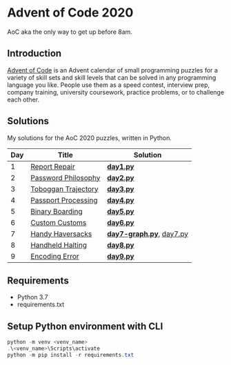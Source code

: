 # Advent of Code 2020

AoC aka the only way to get up before 8am.

## Introduction

[Advent of Code](https://adventofcode.com/2020) is an Advent calendar of small programming puzzles for a variety of
skill sets and skill levels that can be solved in any programming language you like. People use them as a speed contest,
interview prep, company training, university coursework, practice problems, or to challenge each other.

## Solutions

My solutions for the AoC 2020 puzzles, written in Python.

| Day  | Title                                                      | Solution                                  |
|------|------------------------------------------------------------|----------------------------------------------|
| 1    | [Report Repair](https://adventofcode.com/2020/day/1)       | **[day1.py](src/day1.py)**  |
| 2    | [Password Philosophy](https://adventofcode.com/2020/day/2) | **[day2.py](src/day2.py)**  |
| 3    | [Toboggan Trajectory](https://adventofcode.com/2020/day/3) | **[day3.py](src/day3.py)**  |
| 4    | [Passport Processing](https://adventofcode.com/2020/day/4) | **[day4.py](src/day4.py)**  |
| 5    | [Binary Boarding](https://adventofcode.com/2020/day/5)     | **[day5.py](src/day5.py)**  |
| 6    | [Custom Customs](https://adventofcode.com/2020/day/6)      | **[day6.py](src/day6.py)**  |
| 7    | [Handy Haversacks](https://adventofcode.com/2020/day/7)    | **[day7-graph.py](src/day7-graph.py)**, [day7.py](src/day7.py)  |
| 8    | [Handheld Halting](https://adventofcode.com/2020/day/8)    | **[day8.py](src/day8.py)**  |
| 9    | [Encoding Error](https://adventofcode.com/2020/day/9)      | **[day9.py](src/day9.py)**  |

## Requirements

- Python 3.7
- requirements.txt

## Setup Python environment with CLI

```powershell
python -m venv <venv_name>
.\<venv_name>\Scripts\activate
python -m pip install -r requirements.txt
```